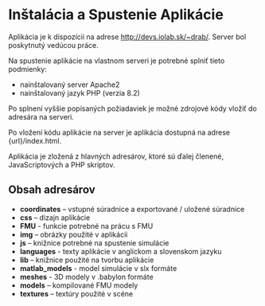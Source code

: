 # Inštalácia a Spustenie Aplikácie
Aplikácia je k dispozícii na adrese http://devs.iolab.sk/~drab/. Server bol poskytnutý vedúcou práce. 

Na spustenie aplikácie na vlastnom serveri je potrebné splniť tieto podmienky:
- nainštalovaný server Apache2
- nainštalovaný jazyk PHP (verzia 8.2)

Po splnení vyššie popísaných požiadaviek je možné zdrojové kódy vložiť do adresára na serveri.

Po vložení kódu aplikácie na server je aplikácia dostupná na adrese {url}/index.html.

Aplikácia je zložená z hlavných adresárov, ktoré sú ďalej členené, JavaScriptových a PHP skriptov.

## Obsah adresárov

- **coordinates** – vstupné súradnice a exportované / uložené súradnice
- **css** – dizajn aplikácie
- **FMU** - funkcie potrebné na prácu s FMU
- **img** – obrázky použité v aplikácii
- **js** – knižnice potrebné na spustenie simulácie
- **languages** - texty aplikácie v anglickom a slovenskom jazyku
- **lib** – knižnice použité na tvorbu aplikácie
- **matlab_models** - model simulácie v slx formáte
- **meshes** - 3D modely v .babylon formáte
- **models** – kompilované FMU modely
- **textures** – textúry použité v scéne
